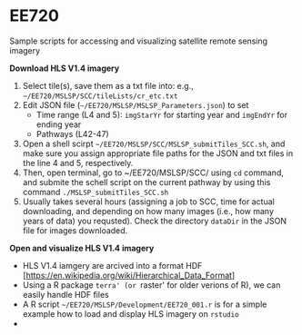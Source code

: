 # EE720
Sample scripts for accessing and visualizing satellite remote sensing imagery


**Download HLS V1.4 imagery**
   1. Select tile(s), save them as a txt file into: e.g., `~/EE720/MSLSP/SCC/tileLists/cr_etc.txt`
   2. Edit JSON file (`~/EE720/MSLSP/MSLSP_Parameters.json`) to set 
      - Time range (L4 and 5): `imgStarYr` for starting year and `imgEndYr` for ending year
      - Pathways (L42-47)
   3. Open a shell scirpt `~/EE720/MSLSP/SCC/MSLSP_submitTiles_SCC.sh`, and make sure you assign appropriate file paths for the JSON and txt files in the line 4 and 5, respectively.
   4. Then, open terminal, go to ~/EE720/MSLSP/SCC/ using `cd` command, and submite the schell script on the current pathway by using this command `./MSLSP_submitTiles_SCC.sh` 
   5. Usually takes several hours (assigning a job to SCC, time for actual downloading, and depending on how many images (i.e., how many years of data) you requsted). Check the directory `dataDir` in the JSON file for images downloaded.
   

**Open and visualize HLS V1.4 imagery**
- HLS V1.4 iamgery are arcived into a format HDF [https://en.wikipedia.org/wiki/Hierarchical_Data_Format]
- Using a R package `terra' (or `raster' for older verions of R), we can easily handle HDF files
- A R script `~/EE720/MSLSP/Development/EE720_001.r` is for a simple example how to load and display HLS imagery on `rstudio`
- 
